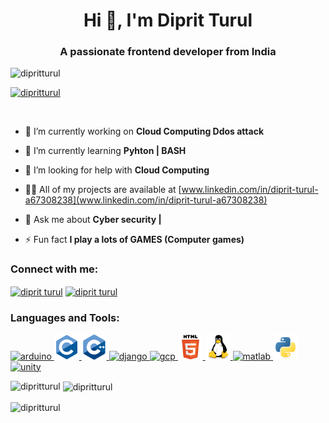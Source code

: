 <h1 align="center">Hi 👋, I'm Diprit Turul</h1>
<h3 align="center">A passionate frontend developer from India</h3>

<p align="left"> <img src="https://komarev.com/ghpvc/?username=dipritturul&label=Profile%20views&color=0e75b6&style=flat" alt="dipritturul" /> </p>

<p align="left"> <a href="https://github.com/ryo-ma/github-profile-trophy"><img src="https://github-profile-trophy.vercel.app/?username=dipritturul" alt="dipritturul" /></a> </p>

<p align="left"> <a href="https://twitter.com/" target="blank"><img src="https://img.shields.io/twitter/follow/?logo=twitter&style=for-the-badge" alt="" /></a> </p>

- 🔭 I’m currently working on **Cloud Computing Ddos attack**

- 🌱 I’m currently learning **Pyhton | BASH**

- 🤝 I’m looking for help with **Cloud Computing**

- 👨‍💻 All of my projects are available at [www.linkedin.com/in/diprit-turul-a67308238](www.linkedin.com/in/diprit-turul-a67308238)

- 💬 Ask me about **Cyber security |**

- ⚡ Fun fact **I play a lots of GAMES (Computer games)**

<h3 align="left">Connect with me:</h3>
<p align="left">
<a href="https://linkedin.com/in/diprit turul" target="blank"><img align="center" src="https://raw.githubusercontent.com/rahuldkjain/github-profile-readme-generator/master/src/images/icons/Social/linked-in-alt.svg" alt="diprit turul" height="30" width="40" /></a>
<a href="https://www.youtube.com/c/diprit turul" target="blank"><img align="center" src="https://raw.githubusercontent.com/rahuldkjain/github-profile-readme-generator/master/src/images/icons/Social/youtube.svg" alt="diprit turul" height="30" width="40" /></a>
</p>

<h3 align="left">Languages and Tools:</h3>
<p align="left"> <a href="https://www.arduino.cc/" target="_blank" rel="noreferrer"> <img src="https://cdn.worldvectorlogo.com/logos/arduino-1.svg" alt="arduino" width="40" height="40"/> </a> <a href="https://www.cprogramming.com/" target="_blank" rel="noreferrer"> <img src="https://raw.githubusercontent.com/devicons/devicon/master/icons/c/c-original.svg" alt="c" width="40" height="40"/> </a> <a href="https://www.w3schools.com/cpp/" target="_blank" rel="noreferrer"> <img src="https://raw.githubusercontent.com/devicons/devicon/master/icons/cplusplus/cplusplus-original.svg" alt="cplusplus" width="40" height="40"/> </a> <a href="https://www.djangoproject.com/" target="_blank" rel="noreferrer"> <img src="https://cdn.worldvectorlogo.com/logos/django.svg" alt="django" width="40" height="40"/> </a> <a href="https://cloud.google.com" target="_blank" rel="noreferrer"> <img src="https://www.vectorlogo.zone/logos/google_cloud/google_cloud-icon.svg" alt="gcp" width="40" height="40"/> </a> <a href="https://www.w3.org/html/" target="_blank" rel="noreferrer"> <img src="https://raw.githubusercontent.com/devicons/devicon/master/icons/html5/html5-original-wordmark.svg" alt="html5" width="40" height="40"/> </a> <a href="https://www.linux.org/" target="_blank" rel="noreferrer"> <img src="https://raw.githubusercontent.com/devicons/devicon/master/icons/linux/linux-original.svg" alt="linux" width="40" height="40"/> </a> <a href="https://www.mathworks.com/" target="_blank" rel="noreferrer"> <img src="https://upload.wikimedia.org/wikipedia/commons/2/21/Matlab_Logo.png" alt="matlab" width="40" height="40"/> </a> <a href="https://www.python.org" target="_blank" rel="noreferrer"> <img src="https://raw.githubusercontent.com/devicons/devicon/master/icons/python/python-original.svg" alt="python" width="40" height="40"/> </a> <a href="https://unity.com/" target="_blank" rel="noreferrer"> <img src="https://www.vectorlogo.zone/logos/unity3d/unity3d-icon.svg" alt="unity" width="40" height="40"/> </a> </p>

<p><img align="left" src="https://github-readme-stats.vercel.app/api/top-langs?username=dipritturul&show_icons=true&locale=en&layout=compact" alt="dipritturul" /></p>

<p>&nbsp;<img align="center" src="https://github-readme-stats.vercel.app/api?username=dipritturul&show_icons=true&locale=en" alt="dipritturul" /></p>

<p><img align="center" src="https://github-readme-streak-stats.herokuapp.com/?user=dipritturul&" alt="dipritturul" /></p>
